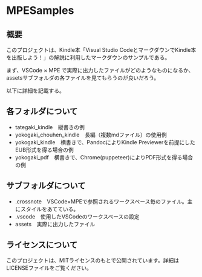 # MPESamples

## 概要

このプロジェクトは、Kindle本「Visual Studio CodeとマークダウンでKindle本を出版しよう！」の解説に利用したマークダウンのサンプルである。

まず、VSCode × MPE で実際に出力したファイルがどのようなものになるか、assetsサブフォルダの各ファイルを見てもらうのが良いだろう。

以下に詳細を記載する。

## 各フォルダについて

- tategaki_kindle　縦書きの例
- yokogaki_chouhen_kindle　長編（複数mdファイル）の使用例
- yokogaki_kindle　横書きで、PandocによりKindle Previewerを前提にしたEUB形式を得る場合の例
- yokogaki_pdf　横書きで、Chrome(puppeteer)によりPDF形式を得る場合の例

## サブフォルダについて

- .crossnote　VSCode×MPEで参照されるワークスペース毎のファイル。主にスタイルをあてている。
- .vscode　使用したVSCodeのワークスペースの設定
- assets　実際に出力したファイル

## ライセンスについて

このプロジェクトは、MITライセンスのもとで公開されています。詳細はLICENSEファイルをご覧ください。
